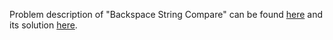 Problem description of "Backspace String Compare" can be found [here](https://leetcode.com/problems/backspace-string-compare/description/?envType=study-plan&id=algorithm-ii) and its solution [here](https://github.com/aurimas13/Solutions-To-Problems/blob/main/LeetCode/Python%20Solutions/Backspace%20String%20Compare/back.py).